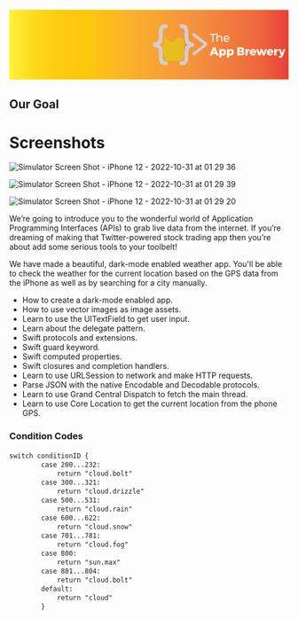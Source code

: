 
![App Brewery Banner](Documentation/AppBreweryBanner.png)
 
## Our Goal

# Screenshots

![Simulator Screen Shot - iPhone 12 - 2022-10-31 at 01 29 36](https://user-images.githubusercontent.com/107383299/198899052-67e8a6e9-8997-4f02-98c3-3fe5c573258b.png)

![Simulator Screen Shot - iPhone 12 - 2022-10-31 at 01 29 39](https://user-images.githubusercontent.com/107383299/198899053-246b7afa-df45-49a8-896a-93b144965a6e.png)

![Simulator Screen Shot - iPhone 12 - 2022-10-31 at 01 29 20](https://user-images.githubusercontent.com/107383299/198899050-86007a5e-6f5b-42f3-81d5-c130cecab46e.png)



We’re going to introduce you to the wonderful world of Application Programming Interfaces (APIs) to grab live data from the internet. If you’re dreaming of making that Twitter-powered stock trading app then you’re about add some serious tools to your toolbelt!

We have made a beautiful, dark-mode enabled weather app. You'll be able to check the weather for the current location based on the GPS data from the iPhone as well as by searching for a city manually. 

* How to create a dark-mode enabled app.
* How to use vector images as image assets.
* Learn to use the UITextField to get user input. 
* Learn about the delegate pattern.
* Swift protocols and extensions. 
* Swift guard keyword. 
* Swift computed properties.
* Swift closures and completion handlers.
* Learn to use URLSession to network and make HTTP requests.
* Parse JSON with the native Encodable and Decodable protocols. 
* Learn to use Grand Central Dispatch to fetch the main thread.
* Learn to use Core Location to get the current location from the phone GPS. 

### Condition Codes
```
switch conditionID {
        case 200...232:
            return "cloud.bolt"
        case 300...321:
            return "cloud.drizzle"
        case 500...531:
            return "cloud.rain"
        case 600...622:
            return "cloud.snow"
        case 701...781:
            return "cloud.fog"
        case 800:
            return "sun.max"
        case 801...804:
            return "cloud.bolt"
        default:
            return "cloud"
        }
